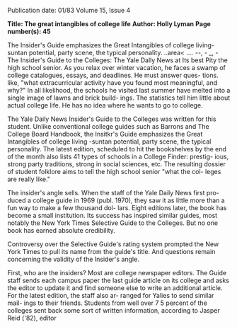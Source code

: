 Publication date: 01/83
Volume 15, Issue 4

**Title: The great intangibles of college life**
**Author: Holly Lyman**
**Page number(s): 45**

The Insider's Guide 
emphasizes the 
Great Intangibles of 
college living-
suntan potential, 
party scene, the 
typical personality. 
..area< 
..._. --_, -
_, -
The Insider's Guide to the Colleges: The Yale Dally News at Its best 
Pity the high school senior. As you 
relax over winter vacation, he faces a 
swamp of college catalogues, essays, 
and deadlines. He must answer ques-
tions. like, "what extracurricular activity 
have you found most meaningful, and 
why?" In all likelihood, the schools he 
visited last summer have melted into a 
single image of lawns and brick build-
ings. The statistics tell him little about 
actual college life. He has no idea 
where he wants to go to college. 

The Yale Daily News Insider's Guide to 
the Colleges was written for this student. 
Unlike conventional college guides 
such as Barrons and The College Board 
Handbook, the Insitkr's Guide emphasizes 
the Great Intangibles of college living 
-suntan potential, party scene, the 
typical personality. The latest edition, 
scheduled to hit the bookshelves by the 
end of the month also lists 41 types of 
schools in a College Finder: prestig-
ious, strong party traditions, strong in 
social sciences, etc. The resulting 
dossier of student folklore aims to tell 
the high school senior "what the col-
leges are really like." 

The insider's angle sells. When the 
staff of the Yale Daily News first pro-
duced a college guide in 1969 (publ. 
1970), they saw it as little more than a 
fun way to make a few thousand dol-
lars. Eight editions later, the book has 
become a small institution. Its success 
has inspired similar guides, most 
notably the New York Times Selective 
Guide to the Colleges. But no one book 
has earned absolute credibility. 

Controversy over the Selective Guide's 
rating system prompted the New York 
Times to pull its name from the guide's 
title. And questions remain concerning 
the validity of the Insider's angle. 

First, who are the insiders? Most are 
college newspaper editors. The Guide 
staff sends each campus paper the last 
guide article on its college and asks the 
editor to update it and find someone 
else to write an additional article. For 
the latest edition, the staff also ar-
ranged for Yalies to send similar mail-
ings to their friends. Students from 
well over 7 5 percent of the colleges sent 
back some sort of written information, 
according to Jasper Reid ('82), editor